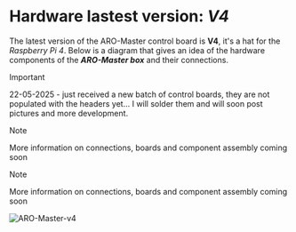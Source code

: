 # Hardware lastest version: _V4_

The latest version of the ARO-Master control board is **V4**, it's a hat for the _Raspberry Pi 4_.
Below is a diagram that gives an idea of ​​the hardware components of the ***ARO-Master box*** and their connections.

> [!IMPORTANT]
> 22-05-2025 - just received a new batch of control boards, they are not populated with the headers yet... I will solder them and will soon post pictures and more development.

> [!NOTE]
> More information on connections, boards and component assembly coming soon



> [!NOTE]
> More information on connections, boards and component assembly coming soon

![ARO-Master-v4](https://github.com/user-attachments/assets/10174e22-d282-4e95-83ba-8857fb7c7c3b)
